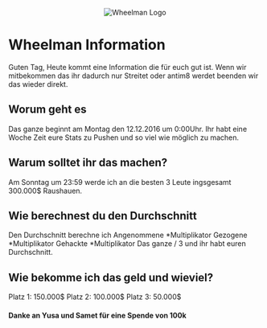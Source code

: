 <p align="center">
  <img src="http://cp.rpg-city.de/images/userUpload/fraktion/18.png?d=08102016" alt="Wheelman Logo"/>
</p>

# Wheelman Information 

Guten Tag,
Heute kommt eine Information die für euch gut ist.
Wenn wir mitbekommen das ihr dadurch nur Streitet oder antim8 werdet beenden wir das wieder direkt.

## Worum geht es

Das ganze beginnt am Montag den 12.12.2016 um 0:00Uhr.
Ihr habt eine Woche Zeit eure Stats zu Pushen und so viel wie möglich zu machen.

## Warum solltet ihr das machen?
Am Sonntag um 23:59 werde ich an die besten 3 Leute ingsgesamt 300.000$ Raushauen.

## Wie berechnest du den Durchschnitt

Den Durchschnitt berechne ich 
Angenommene *Multiplikator
Gezogene *Multiplikator
Gehackte *Multiplikator
Das ganze / 3 und ihr habt euren Durchschnitt. 

## Wie bekomme ich das geld und wieviel?

Platz 1: 150.000$
Platz 2: 100.000$
Platz 3: 50.000$

#### Danke an Yusa und Samet für eine Spende von 100k
